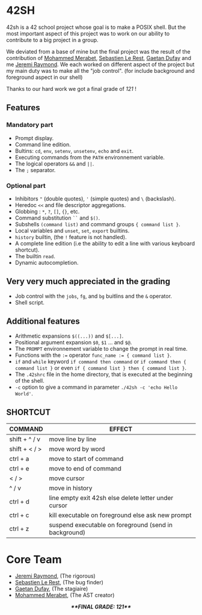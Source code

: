 # 42SH

42sh is a 42 school project whose goal is to make a POSIX shell. But the most important aspect of this project was to work on our ability to contribute to a big project in a group.

We deviated from a base of mine but the final project was the result of the contribution of [Mohammed Merabet](https://github.com/mmerabet42), [Sebastien Le Rest](https://github.com/SLeRest), [Gaetan Dufay](https://github.com/gdufay) and me [Jeremi Raymond](https://github.com/jraymond96). We each worked on different aspect of the project but my main duty was to make all the "job control". (for include background and foreground aspect in our shell)
 

Thanks to our hard work we got a final grade of *121* !

## Features

### Mandatory part

* Prompt display.
* Command line edition.
* Bultins: `cd`, `env`, `setenv`, `unsetenv`, `echo` and `exit`.
* Executing commands from the `PATH` environnement variable.
* The logical operators `&&` and `||`.
* The `;` separator.

### Optional part

* Inhibitors `"` (double quotes), `'` (simple quotes) and `\` (backslash).
* Heredoc `<<` and file descriptor aggregations.
* Globbing : `*`, `?`, `[]`, `{}`, etc.
* Command substitution ``` `` ``` and `$()`.
* Subshells `(command list)` and command groups `{ command list }`.
* Local variables and `unset`, `set`, `export` builtins.
* `history` builtin, (the `!` feature is not handled).
* A complete line edition (i.e the ability to edit a line with various keyboard shortcut).
* The builtin `read`.
* Dynamic autocompletion.

## Very very much appreciated in the grading

* Job control with the `jobs`, `fg`,  and `bg` buitlins and the `&` operator.
* Shell script.

## Additional features

* Arithmetic expansions `$((...))` and `$[...]`.
* Positional argument expansion `$0`, `$1` ... and `$@`.
* The `PROMPT` environnement variable to change the prompt in real time.
* Functions with the `:=` operator `func_name := { command list }`.
* `if` and `while` keyword `if command then command` or `if command then { command list }` or even `if { command list } then { command list }`.
* The `.42shrc` file in the home directory, that is executed at the beginning of the shell.
* `-c` option to give a command in parameter `./42sh -c 'echo Hello World'`.

## SHORTCUT

|COMMAND|EFFECT|
| --- | --- |
| shift + ^ / v | move line by line |
| shift + < / > | move word by word |
| ctrl + a | move to start of command |
| ctrl + e | move to end of command |
| < / > | move cursor |
| ^ / v | move in history |
| ctrl + d | line empty exit 42sh else delete letter under cursor |
| ctrl + c | kill executable on foreground else ask new prompt |
| ctrl + z | suspend executable on foreground (send in background)|
# Core Team

* [Jeremi Raymond](https://github.com/jraymond96), (The rigorous)
* [Sebastien Le Rest](https://github.com/SLeRest), (The bug finder)
* [Gaetan Dufay](https://github.com/gdufay), (The stagiaire)
* [Mohammed Merabet](https://github.com/mmerabet42), (The AST creator)


<p align="center">
  <b><i>**FINAL GRADE: 121**</i></b>
</p>
